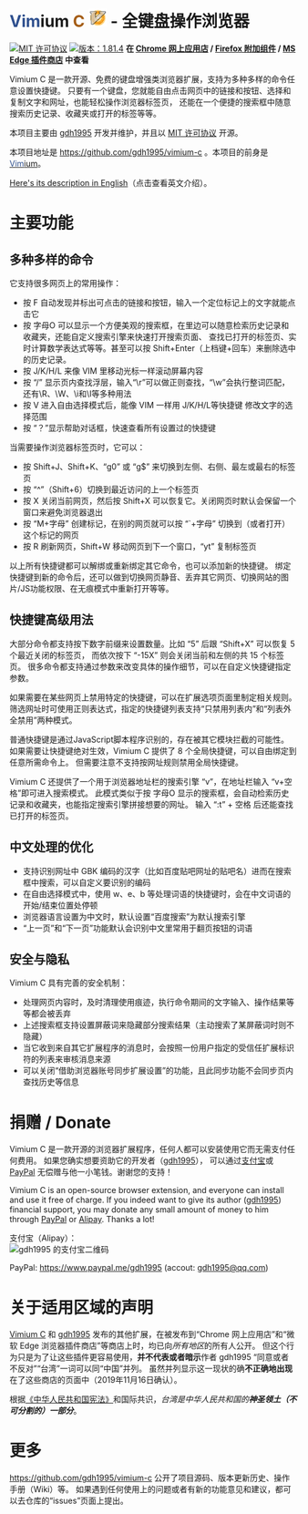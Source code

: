 <span style="color: #2f508e;">Vim</span>ium <span style="color: #a55e18;">C</span>
![Icon](icons/icon32.png) - 全键盘操作浏览器
============================================

[![MIT 许可协议](https://img.shields.io/badge/许可协议-MIT-blue.svg)](LICENSE.txt)
[![版本：1.81.4](https://img.shields.io/badge/版本-1.81.4-orange.svg
  )](https://github.com/gdh1995/vimium-c/releases)
**在 [Chrome 网上应用店](
  https://chrome.google.com/webstore/detail/vimium-c-all-by-keyboard/hfjbmagddngcpeloejdejnfgbamkjaeg
  ) /
[Firefox 附加组件](
  https://addons.mozilla.org/zh-CN/firefox/addon/vimium-c/
  ) /
[MS Edge 插件商店](
  https://microsoftedge.microsoft.com/addons/detail/aibcglbfblnogfjhbcmmpobjhnomhcdo
  ) 中查看**

Vimium C 是一款开源、免费的键盘增强类浏览器扩展，支持为多种多样的命令任意设置快捷键。
只要有一个键盘，您就能自由点击网页中的链接和按钮、选择和复制文字和网址，也能轻松操作浏览器标签页，
还能在一个便捷的搜索框中随意搜索历史记录、收藏夹或打开的标签等等。

本项目主要由 [gdh1995](https://github.com/gdh1995) 开发并维护，并且以 [MIT 许可协议](LICENSE.txt) 开源。

本项目地址是 https://github.com/gdh1995/vimium-c
。本项目的前身是[<span style="color: #2f508e;">Vim</span>ium](https://github.com/philc/vimium)。

[Here's its description in English](README.md)（点击查看英文介绍）。

# 主要功能

## 多种多样的命令

它支持很多网页上的常用操作：
* 按 F 自动发现并标出可点击的链接和按钮，输入一个定位标记上的文字就能点击它
* 按 字母O 可以显示一个方便美观的搜索框，在里边可以随意检索历史记录和收藏夹，还能自定义搜索引擎来快速打开搜索页面、
查找已打开的标签页、实时计算数学表达式等等。甚至可以按 Shift+Enter（上档键+回车）来删除选中的历史记录。
* 按 J/K/H/L 来像 VIM 里移动光标一样滚动屏幕内容
* 按 “/” 显示页内查找浮层，输入“\r”可以做正则查找，“\w”会执行整词匹配，还有\R、\W、\i和\I等多种用法
* 按 V 进入自由选择模式后，能像 VIM 一样用 J/K/H/L等快捷键 修改文字的选择范围
* 按 “？”显示帮助对话框，快速查看所有设置过的快捷键

当需要操作浏览器标签页时，它可以：
* 按 Shift+J、Shift+K、“g0” 或 “g$” 来切换到左侧、右侧、最左或最右的标签页
* 按 “^”（Shift+6）切换到最近访问的上一个标签页
* 按 X 关闭当前网页，然后按 Shift+X 可以恢复它。关闭网页时默认会保留一个窗口来避免浏览器退出
* 按 “M+字母” 创建标记，在别的网页就可以按 “`+字母” 切换到（或者打开）这个标记的网页
* 按 R 刷新网页，Shift+W 移动网页到下一个窗口，“yt” 复制标签页

以上所有快捷键都可以解绑或重新绑定其它命令，也可以添加新的快捷键。
绑定快捷键到新的命令后，还可以做到切换网页静音、丢弃其它网页、切换网站的图片/JS功能权限、在无痕模式中重新打开等等。

## 快捷键高级用法

大部分命令都支持按下数字前缀来设置数量。比如 “5” 后跟 “Shift+X” 可以恢复 5 个最近关闭的标签页，
而依次按下 “-15X” 则会关闭当前和左侧的共 15 个标签页。
很多命令都支持通过参数来改变具体的操作细节，可以在自定义快捷键指定参数。

如果需要在某些网页上禁用特定的快捷键，可以在扩展选项页面里制定相关规则。
筛选网址时可使用正则表达式，指定的快捷键列表支持“只禁用列表内”和“列表外全禁用”两种模式。

普通快捷键是通过JavaScript脚本程序识别的，存在被其它模块拦截的可能性。
如果需要让快捷键绝对生效，Vimium C 提供了 8 个全局快捷键，可以自由绑定到任意所需命令上。
但需要注意不支持按网址规则禁用全局快捷键。

Vimium C 还提供了一个用于浏览器地址栏的搜索引擎 “v”，在地址栏输入 “v+空格”即可进入搜索模式。
此模式类似于按 字母O 显示的搜索框，会自动检索历史记录和收藏夹，也能指定搜索引擎拼接想要的网址。
输入 “:t” + 空格 后还能查找已打开的标签页。

## 中文处理的优化

* 支持识别网址中 GBK 编码的汉字（比如百度贴吧网址的贴吧名）进而在搜索框中搜索，可以自定义要识别的编码
* 在自由选择模式中，使用 w、e、b 等处理词语的快捷键时，会在中文词语的开始/结束位置处停顿
* 浏览器语言设置为中文时，默认设置“百度搜索”为默认搜索引擎
* “上一页”和“下一页”功能默认会识别中文里常用于翻页按钮的词语

## 安全与隐私

Vimium C 具有完善的安全机制：
* 处理网页内容时，及时清理使用痕迹，执行命令期间的文字输入、操作结果等等都会被丢弃
* 上述搜索框支持设置屏蔽词来隐藏部分搜索结果（主动搜索了某屏蔽词时则不隐藏）
* 当它收到来自其它扩展程序的消息时，会按照一份用户指定的受信任扩展标识符的列表来审核消息来源
* 可以关闭“借助浏览器账号同步扩展设置”的功能，且此同步功能不会同步页内查找历史等信息

# 捐赠 / Donate

<a name="donate"></a>
Vimium C 是一款开源的浏览器扩展程序，任何人都可以安装使用它而无需支付任何费用。
如果您确实想要资助它的开发者（[gdh1995](https://gdh1995.cn/)），
可以通过[支付宝](https://www.alipay.com/)或 [PayPal](https://www.paypal.com/)
无偿赠与他一小笔钱。谢谢您的支持！

Vimium C is an open-source browser extension, and everyone can install and use it free of charge.
If you indeed want to give its author ([gdh1995](https://gdh1995.cn/)) financial support,
you may donate any small amount of money to him through [PayPal](https://www.paypal.com/)
  or [Alipay](https://intl.alipay.com/). Thanks a lot!

支付宝（Alipay）：<br/>
![gdh1995 的支付宝二维码](https://gdh1995.cn/alipay-recv-money.png)

PayPal: https://www.paypal.me/gdh1995 (accout: gdh1995@qq.com)

# 关于适用区域的声明

[Vimium C](https://chrome.google.com/webstore/detail/vimium-c-all-by-keyboard/hfjbmagddngcpeloejdejnfgbamkjaeg)
和 [gdh1995](https://github.com/gdh1995) 发布的其他扩展，在被发布到“Chrome 网上应用店”和“微软 Edge
浏览器插件商店”等商店上时，均已向*所有地区*的所有人公开。
但这个行为只是为了让这些插件更容易使用，**并不代表或者暗示**作者 gdh1995 “同意或者不反对”“台湾”一词可以同“中国”并列。
虽然并列显示这一现状的确**不正确地出现**在了这些商店的页面中（2019年11月16日确认）。

根据[《中华人民共和国宪法》](http://www.npc.gov.cn/npc/c505/201803/e87e5cd7c1ce46ef866f4ec8e2d709ea.shtml
    )和国际共识，*台湾是中华人民共和国的**神圣领土（不可分割的）一部分***。

# 更多

https://github.com/gdh1995/vimium-c 公开了项目源码、版本更新历史、操作手册（Wiki）等。
如果遇到任何使用上的问题或者有新的功能意见和建议，都可以去仓库的“issues”页面上提出。
